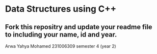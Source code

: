 # Data Structures using C++
## Fork this repositry and update your readme file to including your name, id and year.
Arwa Yahya Mohamed 231006309 semester 4 (year 2)
